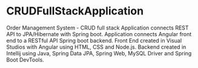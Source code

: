 # CRUDFullStackApplication
 Order Management System - CRUD full stack Application connects REST API to JPA/Hibernate with Spring boot. Application connects Angular front end to a RESTful API Spring boot backend. Front End created in Visual Studios with Angular using HTML, CSS and Node.js. 
 Backend created in Intellij using Java, Spring Data JPA, Spring Web, MySQL Driver and Spring Boot DevTools.
